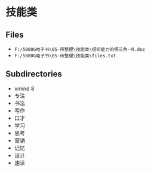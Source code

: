 # 技能类

## Files

- `F:/5000G电子书\05-待整理\技能类\组织能力的杨三角-书.doc`
- `F:/5000G电子书\05-待整理\技能类\files.txt`

## Subdirectories

- xmind 8
- 专注
- 书法
- 写作
- 口才
- 学习
- 思考
- 营销
- 记忆
- 设计
- 速读
